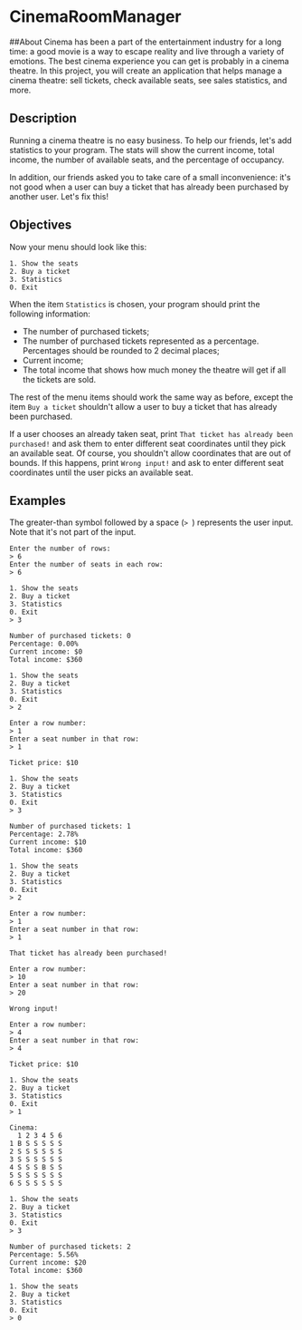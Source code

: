 # CinemaRoomManager
##About
Cinema has been a part of the entertainment industry for a long time: a good movie is a way to escape reality and live through a variety of emotions. The best cinema experience you can get is probably in a cinema theatre. In this project, you will create an application that helps manage a cinema theatre: sell tickets, check available seats, see sales statistics, and more.

<h2>Description</h2>

<p>Running a cinema theatre is no easy business. To help our friends, let's add statistics to your program. The stats will show the current income, total income, the number of available seats, and the percentage of occupancy. </p>

<p>In addition, our friends asked you to take care of a small inconvenience: it's not good when a user can buy a ticket that has already been purchased by another user. Let's fix this!</p>

<h2>Objectives</h2>

<p>Now your menu should look like this:</p>

<pre><code class="language-no-highlight">1. Show the seats
2. Buy a ticket
3. Statistics
0. Exit</code></pre>

<p>When the item <code class="java">Statistics</code> is chosen, your program should print the following information:</p>

<ul>
	<li>The number of purchased tickets;</li>
	<li>The number of purchased tickets represented as a percentage. Percentages should be rounded to 2 decimal places;</li>
	<li>Current income;</li>
	<li>The total income that shows how much money the theatre will get if all the tickets are sold.</li>
</ul>

<p>The rest of the menu items should work the same way as before, except the item <code class="java">Buy a ticket</code> shouldn't allow a user to buy a ticket that has already been purchased.</p>

<p>If a user chooses an already taken seat, print <code class="java">That ticket has already been purchased!</code> and ask them to enter different seat coordinates until they pick an available seat. Of course, you shouldn't allow coordinates that are out of bounds. If this happens, print <code class="java">Wrong input!</code> and ask to enter different seat coordinates until the user picks an available seat.</p>

<h2>Examples</h2>

<p>The greater-than symbol followed by a space (<code class="java">&gt; </code>) represents the user input. Note that it's not part of the input.</p>

<pre><code class="language-no-highlight">Enter the number of rows:
&gt; 6
Enter the number of seats in each row:
&gt; 6

1. Show the seats
2. Buy a ticket
3. Statistics
0. Exit
&gt; 3

Number of purchased tickets: 0
Percentage: 0.00%
Current income: $0
Total income: $360

1. Show the seats
2. Buy a ticket
3. Statistics
0. Exit
&gt; 2

Enter a row number:
&gt; 1
Enter a seat number in that row:
&gt; 1

Ticket price: $10

1. Show the seats
2. Buy a ticket
3. Statistics
0. Exit
&gt; 3

Number of purchased tickets: 1
Percentage: 2.78%
Current income: $10
Total income: $360

1. Show the seats
2. Buy a ticket
3. Statistics
0. Exit
&gt; 2

Enter a row number:
&gt; 1
Enter a seat number in that row:
&gt; 1

That ticket has already been purchased!

Enter a row number:
&gt; 10
Enter a seat number in that row:
&gt; 20

Wrong input!

Enter a row number:
&gt; 4
Enter a seat number in that row:
&gt; 4

Ticket price: $10

1. Show the seats
2. Buy a ticket
3. Statistics
0. Exit
&gt; 1

Cinema:
  1 2 3 4 5 6
1 B S S S S S
2 S S S S S S
3 S S S S S S
4 S S S B S S
5 S S S S S S
6 S S S S S S

1. Show the seats
2. Buy a ticket
3. Statistics
0. Exit
&gt; 3

Number of purchased tickets: 2
Percentage: 5.56%
Current income: $20
Total income: $360

1. Show the seats
2. Buy a ticket
3. Statistics
0. Exit
&gt; 0
</code></pre>
